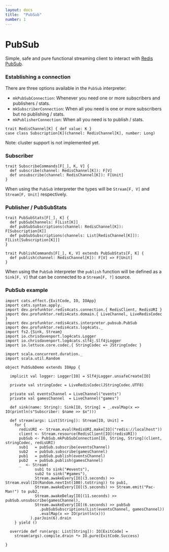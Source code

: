 ```yaml
---
layout: docs
title:  "PubSub"
number: 1
---
```


# PubSub

Simple, safe and pure functional streaming client to interact with [Redis PubSub](https://redis.io/topics/pubsub).

### Establishing a connection

There are three options available in the `PubSub` interpreter:

- `mkPubSubConnection`: Whenever you need one or more subscribers and publishers / stats.
- `mkSubscriberConnection`: When all you need is one or more subscribers but no publishing / stats.
- `mkPublisherConnection`: When all you need is to publish / stats.

```tut:invisible
trait RedisChannel[K] { def value: K }
case class Subscription[K](channel: RedisChannel[K], number: Long)
```

Note: cluster support is not implemented yet.

### Subscriber

```tut:silent
trait SubscribeCommands[F[_], K, V] {
  def subscribe(channel: RedisChannel[K]): F[V]
  def unsubscribe(channel: RedisChannel[K]): F[Unit]
}
```

When using the `PubSub` interpreter the types will be `Stream[F, V]` and `Stream[F, Unit]` respectively.

### Publisher / PubSubStats

```tut:silent
trait PubSubStats[F[_], K] {
  def pubSubChannels: F[List[K]]
  def pubSubSubscriptions(channel: RedisChannel[K]): F[Subscription[K]]
  def pubSubSubscriptions(channels: List[RedisChannel[K]]): F[List[Subscription[K]]]
}

trait PublishCommands[F[_], K, V] extends PubSubStats[F, K] {
  def publish(channel: RedisChannel[K]): F[V] => F[Unit]
}
```

When using the `PubSub` interpreter the `publish` function will be defined as a `Sink[F, V]` that can be connected to a `Stream[F, ?]` source.

### PubSub example

```tut:book:silent
import cats.effect.{ExitCode, IO, IOApp}
import cats.syntax.apply._
import dev.profunktor.redis4cats.connection.{ RedisClient, RedisURI }
import dev.profunktor.redis4cats.domain.{ LiveChannel, LiveRedisCodec }
import dev.profunktor.redis4cats.interpreter.pubsub.PubSub
import dev.profunktor.redis4cats.log4cats._
import fs2.{Sink, Stream}
import io.chrisdavenport.log4cats.Logger
import io.chrisdavenport.log4cats.slf4j.Slf4jLogger
import io.lettuce.core.codec.{ StringCodec => JStringCodec }

import scala.concurrent.duration._
import scala.util.Random

object PubSubDemo extends IOApp {

  implicit val logger: Logger[IO] = Slf4jLogger.unsafeCreate[IO]

  private val stringCodec = LiveRedisCodec(JStringCodec.UTF8)

  private val eventsChannel = LiveChannel("events")
  private val gamesChannel  = LiveChannel("games")

  def sink(name: String): Sink[IO, String] = _.evalMap(x => IO(println(s"Subscriber: $name >> $x")))

  def stream(args: List[String]): Stream[IO, Unit] =
    for {
      redisURI <- Stream.eval(RedisURI.make[IO]("redis://localhost"))
      client <- Stream.resource(RedisClient[IO](redisURI))
      pubSub <- PubSub.mkPubSubConnection[IO, String, String](client, stringCodec, redisURI)
      sub1   = pubSub.subscribe(eventsChannel)
      sub2   = pubSub.subscribe(gamesChannel)
      pub1   = pubSub.publish(eventsChannel)
      pub2   = pubSub.publish(gamesChannel)
      _  <- Stream(
             sub1 to sink("#events"),
             sub2 to sink("#games"),
             Stream.awakeEvery[IO](3.seconds) >> Stream.eval(IO(Random.nextInt(100).toString)) to pub1,
             Stream.awakeEvery[IO](5.seconds) >> Stream.emit("Pac-Man!") to pub2,
             Stream.awakeDelay[IO](11.seconds) >> pubSub.unsubscribe(gamesChannel),
             Stream.awakeEvery[IO](6.seconds) >> pubSub
               .pubSubSubscriptions(List(eventsChannel, gamesChannel))
               .evalMap(x => IO(println(x)))
           ).parJoin(6).drain
    } yield ()

  override def run(args: List[String]): IO[ExitCode] =
    stream(args).compile.drain *> IO.pure(ExitCode.Success)

}
```
